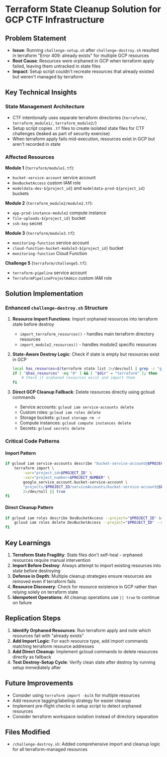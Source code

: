 # Terraform State Cleanup Solution for GCP CTF Infrastructure

## Problem Statement
- **Issue**: Running `challenge-setup.sh` after `challenge-destroy.sh` resulted in terraform "Error 409: already exists" for multiple GCP resources
- **Root Cause**: Resources were orphaned in GCP when terraform apply failed, leaving them untracked in state files
- **Impact**: Setup script couldn't recreate resources that already existed but weren't managed by terraform

## Key Technical Insights

### State Management Architecture
- CTF intentionally uses separate terraform directories (`terraform/`, `terraform_module1/`, `terraform_module2/`)
- Setup script copies `.tf` files to create isolated state files for CTF challenges (leaked as part of security exercise)
- When terraform apply fails mid-execution, resources exist in GCP but aren't recorded in state

### Affected Resources
**Module 1** (`terraform/module1.tf`):
- `bucket-service-account` service account
- `DevBucketAccess` custom IAM role  
- `modeldata-dev-${project_id}` and `modeldata-prod-${project_id}` buckets

**Module 2** (`terraform_module2/module2.tf`):
- `app-prod-instance-module2` compute instance
- `file-uploads-${project_id}` bucket
- `ssh-key` secret

**Module 3** (`terraform/module3.tf`):
- `monitoring-function` service account
- `cloud-function-bucket-module3-${project_id}` bucket
- `monitoring-function` Cloud Function

**Challenge 5** (`terraform/challenge5.tf`):
- `terraform-pipeline` service account
- `TerraformPipelineProjectAdmin` custom IAM role

## Solution Implementation

### Enhanced `challenge-destroy.sh` Structure
1. **Resource Import Functions**: Import orphaned resources into terraform state before destroy
   - `import_terraform_resources()` - handles main terraform directory resources
   - `import_module2_resources()` - handles module2 specific resources

2. **State-Aware Destroy Logic**: Check if state is empty but resources exist in GCP
   ```bash
   local has_resources=$(terraform state list 2>/dev/null | grep -c "google_" || echo "0")
   if [ "$has_resources" -eq "0" ] && [ "$dir" = "terraform" ]; then
       # Check if orphaned resources exist and import them
   fi
   ```

3. **Direct GCP Cleanup Fallback**: Delete resources directly using gcloud commands
   - Service accounts: `gcloud iam service-accounts delete`
   - Custom roles: `gcloud iam roles delete`
   - Storage buckets: `gcloud storage rm -r`
   - Compute instances: `gcloud compute instances delete`
   - Secrets: `gcloud secrets delete`

### Critical Code Patterns

#### Import Pattern
```bash
if gcloud iam service-accounts describe "bucket-service-account@$PROJECT_ID.iam.gserviceaccount.com" &>/dev/null; then
    terraform import \
        -var="project_id=$PROJECT_ID" \
        -var="project_number=$PROJECT_NUMBER" \
        google_service_account.bucket-service-account \
        "projects/$PROJECT_ID/serviceAccounts/bucket-service-account@$PROJECT_ID.iam.gserviceaccount.com" \
        2>/dev/null || true
fi
```

#### Direct Cleanup Pattern
```bash
if gcloud iam roles describe DevBucketAccess --project="$PROJECT_ID" &>/dev/null; then
    gcloud iam roles delete DevBucketAccess --project="$PROJECT_ID" --quiet 2>/dev/null || true
fi
```

## Key Learnings

1. **Terraform State Fragility**: State files don't self-heal - orphaned resources require manual intervention
2. **Import Before Destroy**: Always attempt to import existing resources into state before destroying
3. **Defense in Depth**: Multiple cleanup strategies ensure resources are removed even if terraform fails
4. **Resource Discovery**: Check for resource existence in GCP rather than relying solely on terraform state
5. **Idempotent Operations**: All cleanup operations use `|| true` to continue on failure

## Replication Steps

1. **Identify Orphaned Resources**: Run terraform apply and note which resources fail with "already exists"
2. **Add Import Logic**: For each resource type, add import commands matching terraform resource addresses
3. **Add Direct Cleanup**: Implement gcloud commands to delete resources directly as fallback
4. **Test Destroy-Setup Cycle**: Verify clean slate after destroy by running setup immediately after

## Future Improvements

- Consider using `terraform import -bulk` for multiple resources
- Add resource tagging/labeling strategy for easier cleanup
- Implement pre-flight checks in setup script to detect orphaned resources
- Consider terraform workspace isolation instead of directory separation

## Files Modified
- `/challenge-destroy.sh`: Added comprehensive import and cleanup logic for all terraform-managed resources